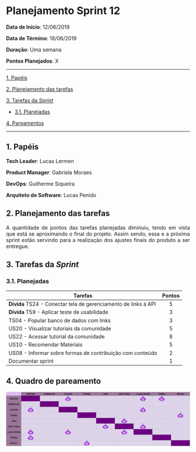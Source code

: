 # Planejamento Sprint 12

**Data de Início**: 12/06/2019

**Data de Término**: 18/06/2019

**Duração**: Uma semana

**Pontos Planejados**: X

-------

[1. Papéis](#_1-papéis)

[2. Planejamento das tarefas](#_2-planejamento-das-tarefas)

[3. Tarefas da _Sprint_](#_3-tarefas-da-sprint)  

  * [3.1. Planejadas](#_31-planejadas)

[4. Pareamentos](#_4-pareamentos_) 

-------

## 1. Papéis

**Tech Leader**: Lucas Lermen

**Product Manager**: Gabriela Moraes

**DevOps**: Guilherme Siqueira

**Arquiteto de Software**: Lucas Penido


## 2. Planejamento das tarefas

<p align = "justify"> A quantidade de pontos das tarefas planejadas diminuiu, tendo em vista que está se aproximando o final do projeto. Assim sendo, essa e a próxima sprint estão servindo para a realização dos ajustes finais do produto a ser entregue. </p>

## 3. Tarefas da _Sprint_

### 3.1. Planejadas

|Tarefas|Pontos|
|-|:--:|
| **Dívida** TS24 - Conectar tela de gerenciamento de links à API | 5 |
| **Dívida** T59 - Aplicar teste de usabilidade | 3 |
| TS04 - Popular banco de dados com links | 3 |
| US20 - Visualizar tutoriais da comunidade | 5 |
| US22 - Acessar tutorial da comunidade | 8 | 
| US10 - Recomendar Materiais | 5 |
| US08 - Informar sobre formas de contribuição com conteúdo| 2 |
| Documentar sprint | 1 |

## 4. Quadro de pareamento

![](./imagens/quadropareamento-sprint12.png)
